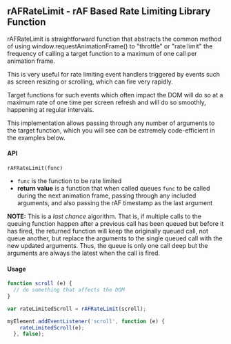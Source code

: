 ## rAFRateLimit - rAF Based Rate Limiting Library Function

rAFRateLimit is straightforward function that abstracts the common method
of using window.requestAnimationFrame() to "throttle" or "rate limit" the
frequency of calling a target function to a maximum of one call per animation
frame.

This is very useful for rate limiting event handlers triggered by events such as
screen resizing or scrolling, which can fire very rapidly.

Target functions for such events which often impact the DOM will do so at a
maximum rate of one time per screen refresh and will do so smoothly, happening
at regular intervals.

This implementation allows passing through any number of arguments to the
target function, which you will see can be extremely code-efficient in the
examples below.

#### API

`rAFRateLimit(func)`

*   `func` is the function to be rate limited
*   **return value** is a function that when called queues `func` to be called
during the next animation frame, passing through any included arguments, and also
passing the rAF timestamp as the last argument

**NOTE:** This is a *last chance* algorithm.  That is, if multiple calls to
the queuing function happen after a previous call has been queued but before it
has fired, the returned function will keep the originally queued call, not queue
another, but replace the arguments to the single queued call with the new
updated arguments.  Thus, the queue is only one call deep but the arguments
are always the latest when the call is fired.

#### Usage
```javascript
function scroll (e) {
  // do something that affects the DOM
}

var rateLimitedScroll = rAFRateLimit(scroll);

myElement.addEventListener('scroll', function (e) {
    rateLimitedScroll(e);
  }, false);
```
